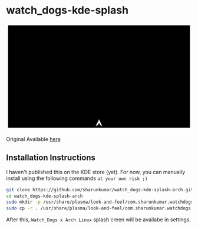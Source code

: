 # watch_dogs-kde-splash

![preview](./contents/previews/splash.gif)

Original Available [here](https://store.kde.org/p/1417004)

## Installation Instructions

I haven't published this on the KDE store (yet). For now, you can manually install using the following commands `at your own risk ;)`

```bash
git clone https://github.com/sharunkumar/watch_dogs-kde-splash-arch.git
cd watch_dogs-kde-splash-arch
sudo mkdir -p /usr/share/plasma/look-and-feel/com.sharunkumar.watchdogs
sudo cp -r . /usr/share/plasma/look-and-feel/com.sharunkumar.watchdogs
```

After this, `Watch_Dogs x Arch Linux` splash creen will be availabe in settings.

